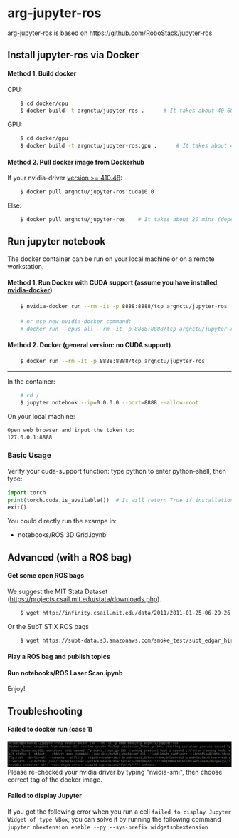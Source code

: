 # arg-jupyter-ros
arg-jupyter-ros is based on https://github.com/RoboStack/jupyter-ros

## Install jupyter-ros via Docker

#### Method 1. Build docker 

CPU:
```bash
    $ cd docker/cpu
    $ docker build -t argnctu/jupyter-ros .      # It takes about 40-60 mins
``` 

GPU:
```bash
    $ cd docker/gpu
    $ docker build -t argnctu/jupyter-ros:gpu .      # It takes about 40-60 mins
``` 

#### Method 2. Pull docker image from Dockerhub 
If your nvidia-driver [version >= 410.48](https://docs.nvidia.com/deploy/cuda-compatibility/index.html#binary-compatibility__table-toolkit-driver):
```bash
    $ docker pull argnctu/jupyter-ros:cuda10.0
```

Else:
```bash
    $ docker pull argnctu/jupyter-ros    # It takes about 20 mins (depend on you network bandwith)
``` 


## Run jupyter notebook

The docker container can be run on your local machine or on a remote workstation.

#### Method 1. Run Docker with CUDA support (assume you have installed [nvidia-docker](https://github.com/NVIDIA/nvidia-docker))
```bash
    $ nvidia-docker run --rm -it -p 8888:8888/tcp argnctu/jupyter-ros
    
    # or use new nvidia-docker command:
    # docker run --gpus all --rm -it -p 8888:8888/tcp argnctu/jupyter-ros
```
#### Method 2. Docker (general version: no CUDA support)
```bash
    $ docker run --rm -it -p 8888:8888/tcp argnctu/jupyter-ros
```
---

In the container:

```bash
    # cd /
    $ jupyter notebook --ip=0.0.0.0 --port=8888 --allow-root
```
On your local machine:

    Open web browser and input the token to: 
    127.0.0.1:8888

### Basic Usage
Verify your cuda-support function: type python to enter python-shell, then type:
```python
import torch
print(torch.cuda.is_available())  # It will return True if installation is successful
exit()
```

You could directly run the exampe in:
* notebooks/ROS 3D Grid.ipynb 


## Advanced (with a ROS bag)

#### Get some open ROS bags

We suggest the MIT Stata Dataset (https://projects.csail.mit.edu/stata/downloads.php).

```bash
    $ wget http://infinity.csail.mit.edu/data/2011/2011-01-25-06-29-26.bag
```

Or the SubT STIX ROS bags
```bash
    $ wget https://subt-data.s3.amazonaws.com/smoke_test/subt_edgar_hires_2019-04-12-15-52-44.bag
```

#### Play a ROS bag and publish topics


#### Run notebooks/ROS Laser Scan.ipynb



Enjoy!

## Troubleshooting

#### Failed to docker run  (case 1)
![docker run failed](figures/docker_run_failed_cuda.png)
Please re-checked your nvidia driver by typing "nvidia-smi", then choose correct tag of the docker image.


#### Failed to display Jupyter
If you got the following error when you run a cell ```failed to display Jupyter Widget of type VBox```, 
you can solve it by running the following command ```jupyter nbextension enable --py --sys-prefix widgetsnbextension```
